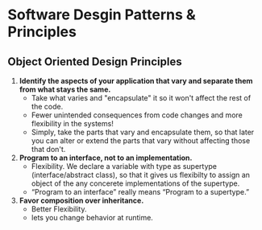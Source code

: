 # Software Desgin Patterns & Principles

## Object Oriented Design Principles
1. **Identify the aspects of your application that vary and separate them from what stays the same.**
    * Take what varies and "encapsulate" it so it won't affect the rest of the code.
    * Fewer unintended consequences from code changes and more flexibility in the systems!
    * Simply, take the parts that vary and encapsulate them, so that later you can alter or extend the parts that vary without affecting those that don't.
2. **Program to an interface, not to an implementation.**
    * Flexibility. We declare a variable with type as supertype (interface/abstract class), so that it gives us flexibilty to assign an object of the any concerete implementations of the supertype.
    * “Program to an interface” really means “Program to a supertype.”
3. **Favor composition over inheritance.**
    * Better Flexibility.
    * lets you change behavior at runtime.


